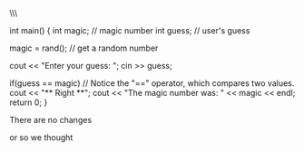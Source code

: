 
\\\\\\

int main()
{
  int magic;  // magic number
  int guess;  // user's guess

  magic = rand(); // get a random number
  
  cout << "Enter your guess: ";
  cin >> guess;

  if(guess == magic) 
	  // Notice the "==" operator, which compares two values.   
	  cout << "** Right **";
  cout << "The magic number was: " << magic << endl;
  return 0;
}

There are no changes

or so we thought
